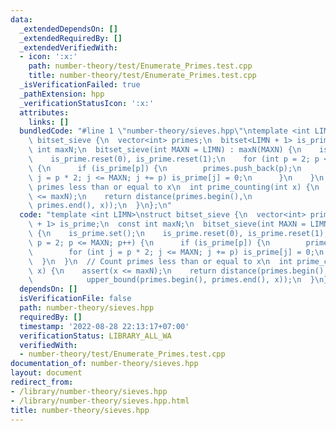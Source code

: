 ```yaml
---
data:
  _extendedDependsOn: []
  _extendedRequiredBy: []
  _extendedVerifiedWith:
  - icon: ':x:'
    path: number-theory/test/Enumerate_Primes.test.cpp
    title: number-theory/test/Enumerate_Primes.test.cpp
  _isVerificationFailed: true
  _pathExtension: hpp
  _verificationStatusIcon: ':x:'
  attributes:
    links: []
  bundledCode: "#line 1 \"number-theory/sieves.hpp\"\ntemplate <int LIMN>\nstruct\
    \ bitset_sieve {\n  vector<int> primes;\n  bitset<LIMN + 1> is_prime;\n  const\
    \ int maxN;\n  bitset_sieve(int MAXN = LIMN) : maxN(MAXN) {\n    is_prime.set();\n\
    \    is_prime.reset(0), is_prime.reset(1);\n    for (int p = 2; p <= MAXN; p++)\
    \ {\n      if (is_prime[p]) {\n        primes.push_back(p);\n        for (int\
    \ j = p * 2; j <= MAXN; j += p) is_prime[j] = 0;\n      }\n    }\n  }\n  // Count\
    \ primes less than or equal to x\n  int prime_counting(int x) {\n    assert(x\
    \ <= maxN);\n    return distance(primes.begin(),\n                    upper_bound(primes.begin(),\
    \ primes.end(), x));\n  }\n};\n"
  code: "template <int LIMN>\nstruct bitset_sieve {\n  vector<int> primes;\n  bitset<LIMN\
    \ + 1> is_prime;\n  const int maxN;\n  bitset_sieve(int MAXN = LIMN) : maxN(MAXN)\
    \ {\n    is_prime.set();\n    is_prime.reset(0), is_prime.reset(1);\n    for (int\
    \ p = 2; p <= MAXN; p++) {\n      if (is_prime[p]) {\n        primes.push_back(p);\n\
    \        for (int j = p * 2; j <= MAXN; j += p) is_prime[j] = 0;\n      }\n  \
    \  }\n  }\n  // Count primes less than or equal to x\n  int prime_counting(int\
    \ x) {\n    assert(x <= maxN);\n    return distance(primes.begin(),\n        \
    \            upper_bound(primes.begin(), primes.end(), x));\n  }\n};"
  dependsOn: []
  isVerificationFile: false
  path: number-theory/sieves.hpp
  requiredBy: []
  timestamp: '2022-08-28 22:13:17+07:00'
  verificationStatus: LIBRARY_ALL_WA
  verifiedWith:
  - number-theory/test/Enumerate_Primes.test.cpp
documentation_of: number-theory/sieves.hpp
layout: document
redirect_from:
- /library/number-theory/sieves.hpp
- /library/number-theory/sieves.hpp.html
title: number-theory/sieves.hpp
---
```

